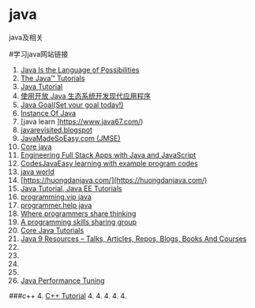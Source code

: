 # java
java及相关

#学习java网站链接
1. [Java Is the Language of Possibilities](https://www.oracle.com/java/technologies/)
1. [The Java™ Tutorials](https://docs.oracle.com/javase/tutorial/)
4. [Java Tutorial](https://www.w3spoint.com/java-tutorial)
1. [使用开放 Java 生态系统开发现代应用程序](https://www.ibm.com/developerworks/cn/java/)
1. [Java Goal(Set your goal today!)](https://javagoal.com/)
1. [Instance Of Java](http://www.instanceofjava.com/)
1. [java learn ]https://www.java67.com/)
1. [javarevisited.blogspot](https://javarevisited.blogspot.com)
1. [JavaMadeSoEasy.com (JMSE) ](https://www.javamadesoeasy.com/)
1. [Core java](https://www.codejava.net/)
1. [Engineering Full Stack Apps with Java and JavaScript](https://javajee.com/)
2. [CodesJavaEasy learning with example program codes](https://codesjava.com/)
3. [java world](https://www.javaworld.com/)
4. [https://huongdanjava.com/](https://huongdanjava.com/)
4. [Java Tutorial, Java EE Tutorials](https://www.journaldev.com/java-tutorial-java-ee-tutorials)
4. [programming.vip java](https://programming.vip/keywords/java)
4. [programmer.help java](https://programmer.help/tags/java)
4. [Where programmers share thinking](https://programmer.ink/)
4. [A programming skills sharing group](https://programmer.group/)
4. [Core Java Tutorials](https://www.concretepage.com/java/)
4. [Java 9 Resources – Talks, Articles, Repos, Blogs, Books And Courses](https://blog.codefx.org/java/java-9-resources-talks-articles-blogs-books-courses/)
4. []()
4. []()
4. []()
4. []()
4. [Java Performance Tuning](https://www.javaperformancetuning.com/)

###c++
4. [C++ Tutorial](https://www.cprogramming.com/tutorial/c++-tutorial.html?inl=nv)
4. []()
4. []()
4. []()
4. []()
4. []()


